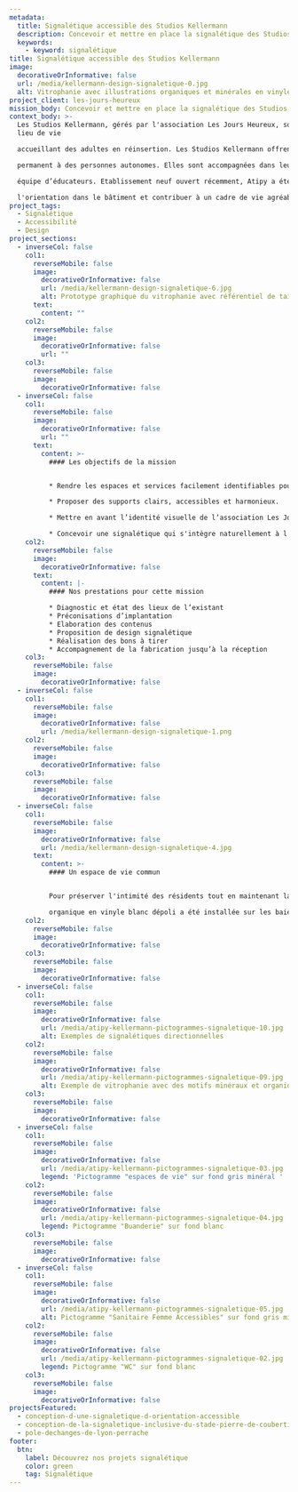 ```yaml
---
metadata:
  title: Signalétique accessible des Studios Kellermann
  description: Concevoir et mettre en place la signalétique des Studios Kellermann.
  keywords:
    - keyword: signalétique
title: Signalétique accessible des Studios Kellermann
image:
  decorativeOrInformative: false
  url: /media/kellermann-design-signaletique-0.jpg
  alt: Vitrophanie avec illustrations organiques et minérales en vinyle blanc
project_client: les-jours-heureux
mission_body: Concevoir et mettre en place la signalétique des Studios Kellermann.
context_body: >-
  Les Studios Kellermann, gérés par l'association Les Jours Heureux, sont un
  lieu de vie

  accueillant des adultes en réinsertion. Les Studios Kellermann offrent un environnement de vie

  permanent à des personnes autonomes. Elles sont accompagnées dans leur quotidien par une

  équipe d’éducateurs. Etablissement neuf ouvert récemment, Atipy a été mission pour faciliter

  l'orientation dans le bâtiment et contribuer à un cadre de vie agréable.
project_tags:
  - Signalétique
  - Accessibilité
  - Design
project_sections:
  - inverseCol: false
    col1:
      reverseMobile: false
      image:
        decorativeOrInformative: false
        url: /media/kellermann-design-signaletique-6.jpg
        alt: Prototype graphique du vitrophanie avec référentiel de taille humain
      text:
        content: ""
    col2:
      reverseMobile: false
      image:
        decorativeOrInformative: false
        url: ""
    col3:
      reverseMobile: false
      image:
        decorativeOrInformative: false
  - inverseCol: false
    col1:
      reverseMobile: false
      image:
        decorativeOrInformative: false
        url: ""
      text:
        content: >-
          #### Les objectifs de la mission


          * Rendre les espaces et services facilement identifiables pour les résidents.

          * Proposer des supports clairs, accessibles et harmonieux.

          * Mettre en avant l’identité visuelle de l’association Les Jours Heureux.

          * Concevoir une signalétique qui s'intègre naturellement à l'environnement de vie, en évitant tout aspect intrusif ou institutionnel.
    col2:
      reverseMobile: false
      image:
        decorativeOrInformative: false
      text:
        content: |-
          #### Nos prestations pour cette mission

          * Diagnostic et état des lieux de l’existant
          * Préconisations d’implantation
          * Elaboration des contenus  
          * Proposition de design signalétique
          * Réalisation des bons à tirer
          * Accompagnement de la fabrication jusqu’à la réception
    col3:
      reverseMobile: false
      image:
        decorativeOrInformative: false
  - inverseCol: false
    col1:
      reverseMobile: false
      image:
        decorativeOrInformative: false
        url: /media/kellermann-design-signaletique-1.png
    col2:
      reverseMobile: false
      image:
        decorativeOrInformative: false
    col3:
      reverseMobile: false
      image:
        decorativeOrInformative: false
  - inverseCol: false
    col1:
      reverseMobile: false
      image:
        decorativeOrInformative: false
        url: /media/kellermann-design-signaletique-4.jpg
      text:
        content: >-
          #### Un espace de vie commun


          Pour préserver l'intimité des résidents tout en maintenant la luminosité, une vitrophanie

          organique en vinyle blanc dépoli a été installée sur les baies vitrées sur plus de 20 m linéaire, créant ainsi un filtre visuel discret et élégant.
    col2:
      reverseMobile: false
      image:
        decorativeOrInformative: false
    col3:
      reverseMobile: false
      image:
        decorativeOrInformative: false
  - inverseCol: false
    col1:
      reverseMobile: false
      image:
        decorativeOrInformative: false
        url: /media/atipy-kellermann-pictogrammes-signaletique-10.jpg
        alt: Exemples de signalétiques directionnelles
    col2:
      reverseMobile: false
      image:
        decorativeOrInformative: false
        url: /media/atipy-kellermann-pictogrammes-signaletique-09.jpg
        alt: Exemple de vitrophanie avec des motifs minéraux et organiques
    col3:
      reverseMobile: false
      image:
        decorativeOrInformative: false
  - inverseCol: false
    col1:
      reverseMobile: false
      image:
        decorativeOrInformative: false
        url: /media/atipy-kellermann-pictogrammes-signaletique-03.jpg
        legend: 'Pictogramme "espaces de vie" sur fond gris minéral '
    col2:
      reverseMobile: false
      image:
        decorativeOrInformative: false
        url: /media/atipy-kellermann-pictogrammes-signaletique-04.jpg
        legend: Pictogramme "Buanderie" sur fond blanc
    col3:
      reverseMobile: false
      image:
        decorativeOrInformative: false
  - inverseCol: false
    col1:
      reverseMobile: false
      image:
        decorativeOrInformative: false
        url: /media/atipy-kellermann-pictogrammes-signaletique-05.jpg
        alt: Pictogramme "Sanitaire Femme Accessibles" sur fond gris minéral
    col2:
      reverseMobile: false
      image:
        decorativeOrInformative: false
        url: /media/atipy-kellermann-pictogrammes-signaletique-02.jpg
        legend: Pictogramme "WC" sur fond blanc
    col3:
      reverseMobile: false
      image:
        decorativeOrInformative: false
projectsFeatured:
  - conception-d-une-signaletique-d-orientation-accessible
  - conception-de-la-signaletique-inclusive-du-stade-pierre-de-coubertin
  - pole-dechanges-de-lyon-perrache
footer:
  btn:
    label: Découvrez nos projets signalétique
    color: green
    tag: Signalétique
---
```

